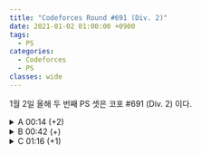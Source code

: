 ```yaml
---
title: "Codeforces Round #691 (Div. 2)"
date: 2021-01-02 01:00:00 +0900
tags:
  - PS
categories:
  - Codeforces
  - PS
classes: wide
---
```


<script type="text/javascript" 
src="https://cdn.mathjax.org/mathjax/latest/MathJax.js?config=TeX-AMS_HTML">
</script>

1월 2일 올해 두 번째 PS 셋은 코포 #691 (Div. 2) 이다.

<details>
<summary>A 00:14 (+2)</summary>

<div markdown="1">

## A. Red-Blue Shuffle
두 경우로 나누어 생각하면 된다.  

어떤 카드에 대해서 $$r > b$$ 인 경우 이 카드가 $$r < b$$ 인 모든 다른 카드 보다 앞에 오면 $$R$$이 항상 더 크다. 그리고 그 반대도 성립한다. 따라서, $$r > b$$ 인 카드와 $$r < b$$ 인 카드의 개수만 세서 비교해 주면 된다.

```cpp
#include <iostream>
#include <algorithm>

int main(void)
{
    std::cin.tie(0);
    std::ios_base::sync_with_stdio(false);

    int T;
    std::cin >> T;
    while (T--)
    {
        int N;
        std::cin >> N;

        std::string r, b;
        std::cin >> r >> b;

        int cnt = 0;
        for (int i = 0; i < N; i++)
        {
            if (r[i] > b[i])
                cnt++;
            else if (r[i] < b[i])
                cnt--;
        }
        std::cout << ((cnt > 0) ? "RED\n" : (cnt == 0) ? "EQUAL\n" : "BLUE\n");
    }

    return 0;
}
```

</div>
</details>

<details>
<summary>B 00:42 (+)</summary>

<div markdown="1">

## B. Move and Turn

처음엔 DFS를 짜야하나 생각했다. 하지만 어림도 없지 ㅋㅋ  

손으로 $$N = 1, 2, 3, 4, 5$$ 인 경우를 모두 해보면 규칙을 매우 쉽게 발견할 수 있다 (물론 OEIS 로 검색해도 나온다고 한다.)

```cpp
#include <iostream>

int main(void)
{
    std::cin.tie(0);
    std::ios_base::sync_with_stdio(false);

    int N;
    std::cin >> N;

    if ((N % 2) == 0)
    {
        int cnt = 0;
        for (int i = 0; i <= N / 2; i++)
        {
            cnt += N / 2 + 1;
        }
        std::cout << cnt;
    }
    else
    {
        int cnt = 0;
        for (int i = 0; i < N + 2; i++)
        {
            cnt += N / 2 + 1 + (i%2);
        }
        std::cout << cnt;
    }

    return 0;
}
```

</div>
</details>

<details>
<summary>C 01:16 (+1)</summary>

<div markdown="1">

## C. Row GCD

문제 자체는 난이도가 꽤 있다.  

나는 먼저 $$k$$ 가 변수일 때, $$gcd(a_1 + k, a_2 + k, \ldots, a_n + k)$$ 를 어떻게 하면 한번의 gcd함수 호출을 통해 구할 수 있을 지를 생각했다.  

이건 쉽지 않았지만 $$gcd(a_1 + k, a_2 + k, \ldots, a_n + k, k)$$ 는 쉽게 구할 수 있음을 확인했다.  

같은 방법을 이용해 $$a_1 + k = k'$$ 이라 두면,  
$$gcd(a_1 + k, a_2 + k, \ldots, a_n + k) = gcd(k', a_2-a_1 + k', a_3-a_1 + k', \dots)$$  
이고, 이제 $$gcd(a_2-a_1, a_3-a_1, \dots, a_n-a_1)$$ 을 전처리 해두기만하면, 하나의 k값당 한번의 gcd로 답을 구할 수 있다.

```cpp
#include <iostream>
#include <vector>
#include <algorithm>

typedef long long ll;

ll gcd(ll a, ll b)
{
    if (a == 0)
        return b;
    if (b == 0)
        return a;
    if (a < b)
        a ^= b ^= a ^= b;
    while (b)
        b ^= a ^= b ^= a %= b;
    return a;
}

int main(void)
{
    std::cin.tie(0);
    std::ios_base::sync_with_stdio(false);

    int N, M;
    std::cin >> N >> M;

    std::vector<ll> a;
    ll x;
    for (int i = 0; i < N; i++)
    {
        std::cin >> x;
        a.push_back(x);
    }
    std::sort(a.begin(), a.end());

    ll preans = 0;
    for (int i = 1; i < N; i++)
    {
        preans = gcd(preans, a[i] - a[0]);
    }

    for(int i = 0; i < M; i++){
        std::cin >> x;
        std::cout << gcd(preans, x + a[0]) << " ";
    }

    return 0;
}
```

</div>
</details>

